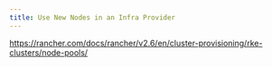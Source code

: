 ```yaml
---
title: Use New Nodes in an Infra Provider
---
```


https://rancher.com/docs/rancher/v2.6/en/cluster-provisioning/rke-clusters/node-pools/
